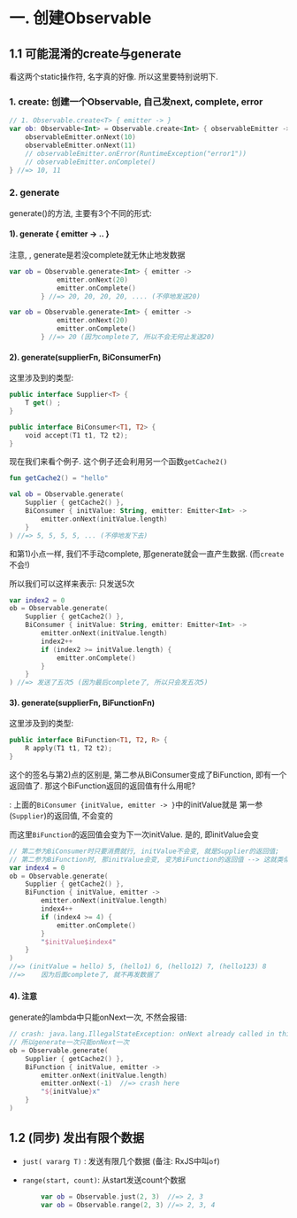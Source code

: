 # 一. 创建Observable


## 1.1 可能混淆的create与generate

看这两个static操作符, 名字真的好像. 所以这里要特别说明下. 


### 1. create: 创建一个Observable, 自己发next, complete, error


```kotlin
// 1. Observable.create<T> { emitter -> }
var ob: Observable<Int> = Observable.create<Int> { observableEmitter ->
    observableEmitter.onNext(10)
    observableEmitter.onNext(11)
    // observableEmitter.onError(RuntimeException("error1"))
    // observableEmitter.onComplete()
} //=> 10, 11 
```


### 2. generate

generate()的方法, 主要有3个不同的形式: 


#### 1). generate { emitter -> .. }

注意, , generate是若没complete就无休止地发数据

```kotlin
var ob = Observable.generate<Int> { emitter ->
            emitter.onNext(20)
            emitter.onComplete()
        } //=> 20, 20, 20, 20, .... (不停地发送20)

var ob = Observable.generate<Int> { emitter ->
            emitter.onNext(20)
            emitter.onComplete()
        } //=> 20 (因为complete了, 所以不会无何止发送20)

```


#### 2). generate(supplierFn, BiConsumerFn)

这里涉及到的类型: 

```kotlin
public interface Supplier<T> {
    T get() ;
}

public interface BiConsumer<T1, T2> {
    void accept(T1 t1, T2 t2);
}
```


现在我们来看个例子. 这个例子还会利用另一个函数`getCache2()`

```kotlin
fun getCache2() = "hello"

val ob = Observable.generate(
    Supplier { getCache2() },
    BiConsumer { initValue: String, emitter: Emitter<Int> -> 
        emitter.onNext(initValue.length) 
    }
) //=> 5, 5, 5, 5, ... (不停地发下去)
```


和第1)小点一样, 我们不手动complete, 那generate就会一直产生数据.  (而`create`不会!)

所以我们可以这样来表示: 只发送5次

```kotlin
var index2 = 0
ob = Observable.generate(
    Supplier { getCache2() },
    BiConsumer { initValue: String, emitter: Emitter<Int> ->
        emitter.onNext(initValue.length)
        index2++
        if (index2 >= initValue.length) {
            emitter.onComplete()
        }
    }
) //=> 发送了五次5 (因为最后complete了, 所以只会发五次5)
```


#### 3). generate(supplierFn, BiFunctionFn)

这里涉及到的类型: 

```kotlin
public interface BiFunction<T1, T2, R> {
    R apply(T1 t1, T2 t2);
}
```


这个的签名与第2)点的区别是, 第二参从BiConsumer变成了BiFunction, 即有一个返回值了. 那这个BiFunction返回的返回值有什么用呢? 

:  上面的`BiConsumer {initValue, emitter -> }`中的initValue就是 第一参(`Supplier`)的返回值, 不会变的

而这里`BiFunction`的返回值会变为下一次initValue. 是的, 即initValue会变

```kotlin
// 第二参为BiConsumer时只要消费就行, initValue不会变, 就是Supplier的返回值;
// 第二参为BiFunction时, 那initValue会变, 变为BiFunction的返回值 --> 这就类似于一种for(int i = 0; i < 3; i++)的做法了
var index4 = 0
ob = Observable.generate(
    Supplier { getCache2() },
    BiFunction { initValue, emitter ->
        emitter.onNext(initValue.length)
        index4++
        if (index4 >= 4) {
            emitter.onComplete()
        }
        "$initValue$index4"
    }
) 
//=> (initValue = hello) 5, (hello1) 6, (hello12) 7, (hello123) 8
//=>    因为后面complete了, 就不再发数据了

```



#### 4). 注意

generate的lambda中只能onNext一次, 不然会报错: 

```kotlin
// crash: java.lang.IllegalStateException: onNext already called in this generate turn
// 所以generate一次只能onNext一次
ob = Observable.generate(
    Supplier { getCache2() },
    BiFunction { initValue, emitter ->
        emitter.onNext(initValue.length)
        emitter.onNext(-1)  //=> crash here
        "${initValue}x"
    }
)
```


## 1.2 (同步) 发出有限个数据

* `just( vararg T)` : 发送有限几个数据 (备注: RxJS中叫`of`)

* `range(start, count)`: 从start发送count个数据


```kotlin
        var ob = Observable.just(2, 3)  //=> 2, 3
        var ob = Observable.range(2, 3) //=> 2, 3, 4
```

